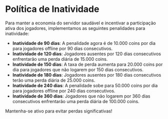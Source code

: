 # Política de Inatividade

Para manter a economia do servidor saudável e incentivar a participação ativa dos jogadores, implementamos as seguintes penalidades para inatividade:

* **Inatividade de 90 dias**: A penalidade agora é de 10.000 coins por dia para jogadores offline por 90 dias consecutivos.
* **Inatividade de 120 dias**: Jogadores ausentes por 120 dias consecutivos enfrentarão uma perda diária de 15.000 coins.
* **Inatividade de 150 dias**: A taxa de perda aumenta para 20.000 coins por dia para jogadores que não logarem por 150 dias consecutivos.
* **Inatividade de 180 dias**: Jogadores ausentes por 180 dias consecutivos terão uma perda diária de 25.000 coins.
* **Inatividade de 240 dias**: A penalidade sobe para 50.000 coins por dia para jogadores offline por 240 dias consecutivos.
* **Inatividade de 360 dias**: Jogadores que não logarem por 360 dias consecutivos enfrentarão uma perda diária de 100.000 coins.

Mantenha-se ativo para evitar perdas significativas!
